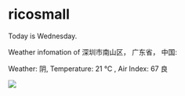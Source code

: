 # ricosmall

Today is Wednesday.

Weather infomation of 深圳市南山区， 广东省， 中国: 

Weather: 阴, Temperature: 21 ℃ , Air Index: 67 良

<img src="https://github-readme-stats.vercel.app/api?username=ricosmall&show_icons=true" />

